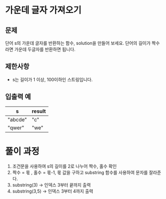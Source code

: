# 가운데 글자 가져오기

## 문제
단어 s의 가운데 글자를 반환하는 함수,
solution을 만들어 보세요. 단어의 길이가 짝수라면 가운데
두글자를 반환하면 됩니다.

## 제한사항

- s는 길이가 1 이상, 100이하인 스트링입니다.

## 입출력 예

|s|result|
|------|---|
|"abcde"|"c"|
|"qwer"|"we"|

# 풀이 과정

1. 조건문을 사용하여 s의 길이를 2로 나누어 짝수, 홀수 확인
2. 짝수 = 몫 , 홀수 = 몫-1, 몫 값을 구하고 substring 함수를 사용하여 문자를 잘라준다.
3. substring(3) -> 인덱스 3부터 끝까지 출력
4. substring(3,5) -> 인덱스 3부터 4까지 출력